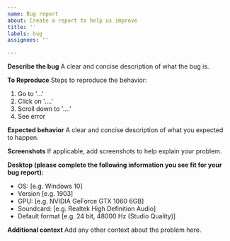 ```yaml
---
name: Bug report
about: Create a report to help us improve
title: ''
labels: bug
assignees: ''

---
```


**Describe the bug**
A clear and concise description of what the bug is.

**To Reproduce**
Steps to reproduce the behavior:
1. Go to '...'
2. Click on '....'
3. Scroll down to '....'
4. See error

**Expected behavior**
A clear and concise description of what you expected to happen.

**Screenshots**
If applicable, add screenshots to help explain your problem.

**Desktop (please complete the following information you see fit for your bug report):**
 - OS: [e.g. Windows 10]
 - Version [e.g. 1903]
 - GPU: [e.g. NVIDIA GeForce GTX 1060 6GB]
 - Soundcard: [e.g. Realtek High Definition Audio]
 - Default format [e.g. 24 bit, 48000 Hz (Studio Quality)]

**Additional context**
Add any other context about the problem here.
